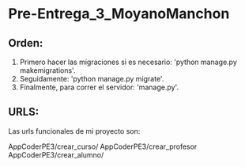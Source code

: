 # Pre-Entrega_3_MoyanoManchon

## Orden:

1. Primero hacer las migraciones si es necesario: 'python manage.py makemigrations'.
2. Seguidamente: 'python manage.py migrate'.
3. Finalmente, para correr el servidor: 'manage.py'.

## URLS:

Las urls funcionales de mi proyecto son: 

AppCoderPE3/crear_curso/
AppCoderPE3/crear_profesor
AppCoderPE3/crear_alumno/


